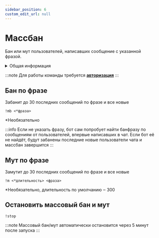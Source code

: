 ```yaml
---
sidebar_position: 6
custom_edit_url: null
---
```


# Массбан

Бан или мут пользователей, написавших сообщение с указанной фразой.

<details>
  <summary>Общая информация</summary>
  <ul>
    <li><b>Название:</b> mb</li>
    <li><b>Элиасы:</b> mt, m</li>
    <li><b>Кулдаун:</b> общий 60 секунд</li>
    <li><a href="https://github.com/Relanit/ModBoty/blob/master/ModBoty/cogs/massban.py"><b>Исходный код</b></a></li>
  </ul>
</details>

:::note 
Для работы команды требуется **[авторизация](./auth.md)** 
:::

## Бан по фразе

Забанит до 30 последних сообщений по фразе и все новые

`!mb <*фраза>`

*Необязательно

:::info
Если не указать фразу, бот сам попробует  найти банфразу по сообщениям от пользователей, впервые написавших в чат. Если бот её не найдёт, будут забанены последние новые пользователи чата и массбан завершится
:::

## Мут по фразе
Замутит до 30 последних сообщений по фразе и все новые

`!m <*длительность> <фраза>`

*Необязательно, длительность по умолчанию ‒ 300

## Остановить массовый бан и мут
`!stop`

:::note
Массовый бан/мут автоматически остановится через 5 минут после запуска
:::